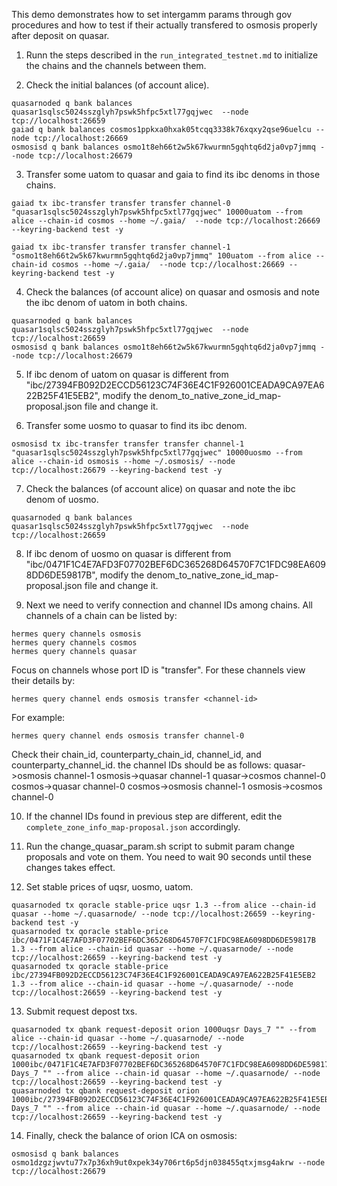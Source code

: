 This demo demonstrates how to set intergamm params through gov procedures
and how to test if their actually transfered to osmosis properly after deposit on quasar.

1. Runn the steps described in the `run_integrated_testnet.md` to initialize the chains and the channels between them.

2. Check the initial balances (of account alice).
```
quasarnoded q bank balances quasar1sqlsc5024sszglyh7pswk5hfpc5xtl77gqjwec  --node tcp://localhost:26659
gaiad q bank balances cosmos1ppkxa0hxak05tcqq3338k76xqxy2qse96uelcu --node tcp://localhost:26669
osmosisd q bank balances osmo1t8eh66t2w5k67kwurmn5gqhtq6d2ja0vp7jmmq --node tcp://localhost:26679
```

3. Transfer some uatom to quasar and gaia to find its ibc denoms in those chains.
```
gaiad tx ibc-transfer transfer transfer channel-0 "quasar1sqlsc5024sszglyh7pswk5hfpc5xtl77gqjwec" 10000uatom --from alice --chain-id cosmos --home ~/.gaia/  --node tcp://localhost:26669 --keyring-backend test -y

gaiad tx ibc-transfer transfer transfer channel-1 "osmo1t8eh66t2w5k67kwurmn5gqhtq6d2ja0vp7jmmq" 100uatom --from alice --chain-id cosmos --home ~/.gaia/  --node tcp://localhost:26669 --keyring-backend test -y
```

4. Check the balances (of account alice) on quasar and osmosis and note the ibc denom of uatom in both chains.
```
quasarnoded q bank balances quasar1sqlsc5024sszglyh7pswk5hfpc5xtl77gqjwec  --node tcp://localhost:26659
osmosisd q bank balances osmo1t8eh66t2w5k67kwurmn5gqhtq6d2ja0vp7jmmq --node tcp://localhost:26679
```

5. If ibc denom of uatom on quasar is different from "ibc/27394FB092D2ECCD56123C74F36E4C1F926001CEADA9CA97EA622B25F41E5EB2",
modify the denom_to_native_zone_id_map-proposal.json file and change it.

6. Transfer some uosmo to quasar to find its ibc denom.
```
osmosisd tx ibc-transfer transfer transfer channel-1 "quasar1sqlsc5024sszglyh7pswk5hfpc5xtl77gqjwec" 10000uosmo --from alice --chain-id osmosis --home ~/.osmosis/ --node tcp://localhost:26679 --keyring-backend test -y
```

7. Check the balances (of account alice) on quasar and note the ibc denom of uosmo.
```
quasarnoded q bank balances quasar1sqlsc5024sszglyh7pswk5hfpc5xtl77gqjwec  --node tcp://localhost:26659
```

8. If ibc denom of uosmo on quasar is different from "ibc/0471F1C4E7AFD3F07702BEF6DC365268D64570F7C1FDC98EA6098DD6DE59817B",
modify the denom_to_native_zone_id_map-proposal.json file and change it.

9. Next we need to verify connection and channel IDs among chains.
All channels of a chain can be listed by:
```
hermes query channels osmosis
hermes query channels cosmos
hermes query channels quasar
```
Focus on channels whose port ID is "transfer".
For these channels view their details by:
```
hermes query channel ends osmosis transfer <channel-id>
```
For example:
```
hermes query channel ends osmosis transfer channel-0
```
Check their chain_id, counterparty_chain_id, channel_id, and counterparty_channel_id.
the channel IDs should be as follows:
quasar->osmosis channel-1
osmosis->quasar channel-1
quasar->cosmos  channel-0
cosmos->quasar  channel-0
cosmos->osmosis channel-1
osmosis->cosmos channel-0

10. If the channel IDs found in previous step are different,
edit the `complete_zone_info_map-proposal.json` accordingly.

11. Run the change_quasar_param.sh script to submit param change proposals and vote on them.
You need to wait 90 seconds until these changes takes effect.

12. Set stable prices of uqsr, uosmo, uatom.
```
quasarnoded tx qoracle stable-price uqsr 1.3 --from alice --chain-id quasar --home ~/.quasarnode/ --node tcp://localhost:26659 --keyring-backend test -y
quasarnoded tx qoracle stable-price ibc/0471F1C4E7AFD3F07702BEF6DC365268D64570F7C1FDC98EA6098DD6DE59817B 1.3 --from alice --chain-id quasar --home ~/.quasarnode/ --node tcp://localhost:26659 --keyring-backend test -y
quasarnoded tx qoracle stable-price ibc/27394FB092D2ECCD56123C74F36E4C1F926001CEADA9CA97EA622B25F41E5EB2 1.3 --from alice --chain-id quasar --home ~/.quasarnode/ --node tcp://localhost:26659 --keyring-backend test -y
```

13. Submit request depost txs.
```
quasarnoded tx qbank request-deposit orion 1000uqsr Days_7 "" --from alice --chain-id quasar --home ~/.quasarnode/ --node tcp://localhost:26659 --keyring-backend test -y
quasarnoded tx qbank request-deposit orion 1000ibc/0471F1C4E7AFD3F07702BEF6DC365268D64570F7C1FDC98EA6098DD6DE59817B Days_7 "" --from alice --chain-id quasar --home ~/.quasarnode/ --node tcp://localhost:26659 --keyring-backend test -y
quasarnoded tx qbank request-deposit orion 1000ibc/27394FB092D2ECCD56123C74F36E4C1F926001CEADA9CA97EA622B25F41E5EB2 Days_7 "" --from alice --chain-id quasar --home ~/.quasarnode/ --node tcp://localhost:26659 --keyring-backend test -y
```

14. Finally, check the balance of orion ICA on osmosis:
```
osmosisd q bank balances osmo1dzgzjwvtu77x7p36xh9ut0xpek34y706rt6p5djn038455qtxjmsg4akrw --node tcp://localhost:26679
```

